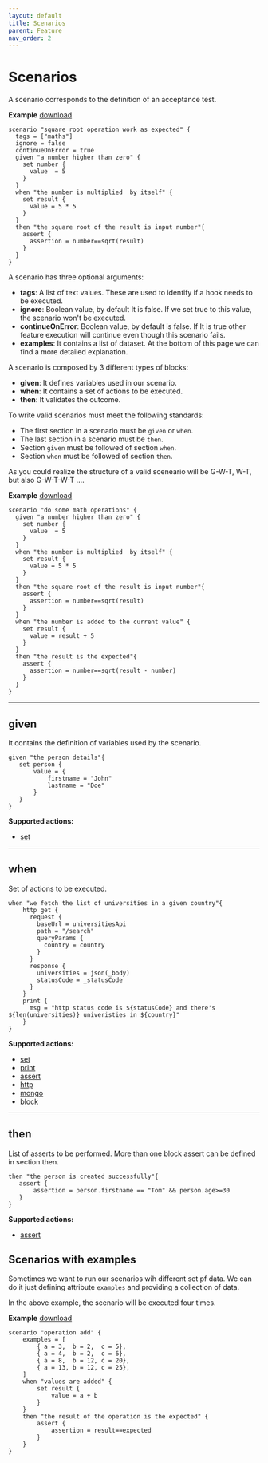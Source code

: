 ```yaml
---
layout: default
title: Scenarios
parent: Feature
nav_order: 2
---
```


<link rel="stylesheet" href="../../../assets/css/custom.css">

# Scenarios

A scenario corresponds to the definition of an acceptance test.  

**Example** [download](https://raw.githubusercontent.com/wesovilabs-tools/orion-examples/master/site/feature003.hcl)

```hcl
scenario "square root operation work as expected" {
  tags = ["maths"]
  ignore = false
  continueOnError = true
  given "a number higher than zero" {
    set number {
      value  = 5
    }
  }
  when "the number is multiplied  by itself" {
    set result {
      value = 5 * 5
    }
  }
  then "the square root of the result is input number"{
    assert {
      assertion = number==sqrt(result)
    }
  }
}
```

A scenario has three optional arguments:

- **tags**: A list of text values. These are used to identify if a hook needs to be executed.
- **ignore**: Boolean value, by default It is false. If we set true to this value, the scenario won't be executed.
- **continueOnError**: Boolean value, by default is false. If It is true other feature execution will continue even though this scenario fails.
- **examples**: It contains a list of dataset. At the bottom of this page we can find a more detailed explanation.


A scenario is composed by 3 different types of blocks:

- **given**: It defines variables used in our scenario.
- **when**:  It contains a set of actions to be executed.
- **then**: It validates the outcome.

To write valid scenarios must meet the following standards:
- The first section in a scenario must be `given` or `when`.
- The last section in a scenario must be `then`.
- Section `given` must be followed of section `when`.
- Section `when` must be followed of section `then`.

As you could realize the structure of a valid sceneario will be G-W-T, W-T, but also G-W-T-W-T ....  


**Example** [download](https://raw.githubusercontent.com/wesovilabs-tools/orion-examples/master/site/feature004.hcl)
```hcl
scenario "do some math operations" {
  given "a number higher than zero" {
    set number {
      value  = 5
    }
  }
  when "the number is multiplied  by itself" {
    set result {
      value = 5 * 5
    }
  }
  then "the square root of the result is input number"{
    assert {
      assertion = number==sqrt(result)
    }
  }
  when "the number is added to the current value" {
    set result {
      value = result + 5
    }
  }
  then "the result is the expected"{
    assert {
      assertion = number==sqrt(result - number)
    }
  }
}
```

--- 
## given

It contains the definition of variables used by the scenario. 

```hcl 
given "the person details"{
   set person {
       value = {
           firstname = "John"
           lastname = "Doe"
       }
   }
}
```

**Supported actions:**

- [set](../../actions/set)

--- 
## when

Set of actions to be executed.

```hcl 
when "we fetch the list of universities in a given country"{
    http get {
      request {
        baseUrl = universitiesApi
        path = "/search"
        queryParams {
          country = country
        }
      }
      response {
        universities = json(_body)
        statusCode = _statusCode
      }
    }
    print {
      msg = "http status code is ${statusCode} and there's ${len(universities)} univeristies in ${country}"
    }
}
```

**Supported actions:**

- [set](../../actions/set)
- [print](../../actions/print)
- [assert](../../actions/assert)
- [http](../../actions/http)
- [mongo](../../actions/mongo)
- [block](../../actions/block)


--- 
## then

List of asserts to be performed. More than one block assert can be defined in section then.

```hcl 
then "the person is created successfully"{
   assert {
       assertion = person.firstname == "Tom" && person.age>=30
   }
}
```
**Supported actions:**

- [assert](../../actions/assert)


## Scenarios with examples

Sometimes we want to run our scenarios wih different set pf data. We can do it
just defining attribute `examples` and providing a collection of data.

In the above example,  the scenario will be executed four times. 

**Example** [download](https://raw.githubusercontent.com/wesovilabs-tools/orion-examples/master/site/feature005.hcl)
```
scenario "operation add" {
    examples = [
        { a = 3,  b = 2,  c = 5},
        { a = 4,  b = 2,  c = 6},
        { a = 8,  b = 12, c = 20},
        { a = 13, b = 12, c = 25},
    ]
    when "values are added" {
        set result {
            value = a + b 
        }
    } 
    then "the result of the operation is the expected" {
        assert {
            assertion = result==expected
        }
    }
}
```